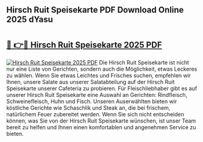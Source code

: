 ## Hirsch Ruit Speisekarte PDF Download Online 2025 dYasu

# <h2><a href="http://gc8g08.nevu.top/?p=Hirsch+Ruit+Speisekarte">🔗 👉🔴 Hirsch Ruit Speisekarte 2025 PDF</a></h2>

[![Hirsch Ruit Speisekarte 2025 PDF](https://i.imgur.com/dBaPXMq.png)](http://gc8g08.nevu.top/?p=Hirsch+Ruit+Speisekarte)
Die Hirsch Ruit Speisekarte ist nicht nur eine Liste von Gerichten, sondern auch die Möglichkeit, etwas Leckeres zu wählen. Wenn Sie etwas Leichtes und Frisches suchen, empfehlen wir Ihnen, unsere Salate aus unserer Salatabteilung auf der Hirsch Ruit Speisekarte unserer Cafeteria zu probieren. Für Fleischliebhaber gibt es auf unserer Hirsch Ruit Speisekarte eine Auswahl an Gerichten: Rindfleisch, Schweinefleisch, Huhn und Fisch. Unseren Auserwählten bieten wir köstliche Gerichte wie Schaschlik und Steak an, die bei frischem, natürlichem Feuer zubereitet werden. Wenn Sie sich nicht entscheiden können, was Sie von der Hirsch Ruit Speisekarte wünschen, ist unser Team bereit zu helfen und Ihnen einen komfortablen und angenehmen Service zu bieten.
